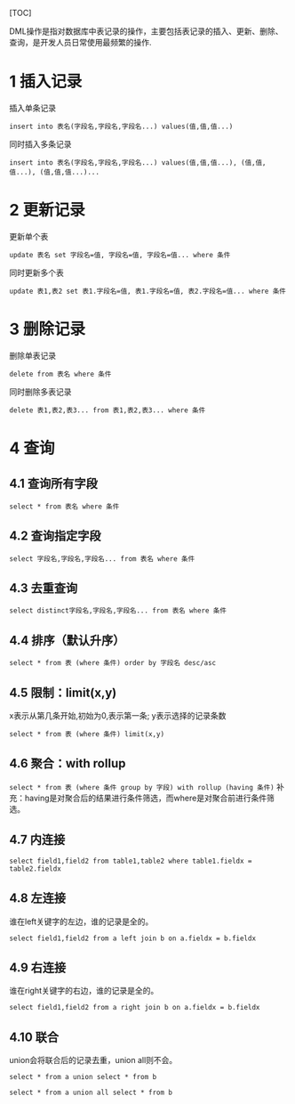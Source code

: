 [TOC]

DML操作是指对数据库中表记录的操作，主要包括表记录的插入、更新、删除、查询，是开发人员日常使用最频繁的操作.



# 1 插入记录

插入单条记录

```
insert into 表名(字段名,字段名,字段名...) values(值,值,值...)
```



同时插入多条记录

```
insert into 表名(字段名,字段名,字段名...) values(值,值,值...), (值,值,值...), (值,值,值...)...
```



# 2 更新记录

更新单个表

```
update 表名 set 字段名=值, 字段名=值, 字段名=值... where 条件
```



同时更新多个表

```
update 表1,表2 set 表1.字段名=值, 表1.字段名=值, 表2.字段名=值... where 条件
```



# 3 删除记录

删除单表记录

```
delete from 表名 where 条件
```



同时删除多表记录

```
delete 表1,表2,表3... from 表1,表2,表3... where 条件
```



# 4 查询

## 4.1 查询所有字段

```
select * from 表名 where 条件
```



## 4.2 查询指定字段

```
select 字段名,字段名,字段名... from 表名 where 条件
```



## 4.3 去重查询

```
select distinct字段名,字段名,字段名... from 表名 where 条件
```



## 4.4 排序（默认升序）

```
select * from 表 (where 条件) order by 字段名 desc/asc
```



## 4.5 限制：limit(x,y)

x表示从第几条开始,初始为0,表示第一条; y表示选择的记录条数

```
select * from 表 (where 条件) limit(x,y)
```



## 4.6 聚合：with rollup

`select * from 表 (where 条件 group by 字段) with rollup (having 条件)`
补充：having是对聚合后的结果进行条件筛选，而where是对聚合前进行条件筛选。



## 4.7 内连接

```
select field1,field2 from table1,table2 where table1.fieldx = table2.fieldx
```



## 4.8 左连接

谁在left关键字的左边，谁的记录是全的。

```
select field1,field2 from a left join b on a.fieldx = b.fieldx
```



## 4.9 右连接

谁在right关键字的右边，谁的记录是全的。

```
select field1,field2 from a right join b on a.fieldx = b.fieldx
```



## 4.10 联合

union会将联合后的记录去重，union all则不会。

```
select * from a union select * from b
```

```
select * from a union all select * from b
```

